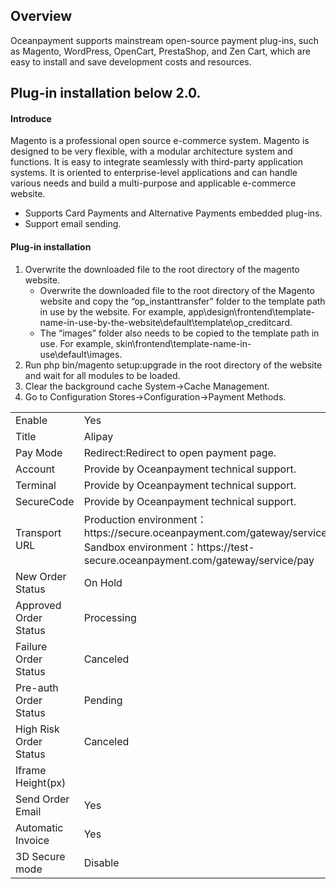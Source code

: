 <h2>Overview</h4>
Oceanpayment supports mainstream open-source payment plug-ins, such as Magento, WordPress, OpenCart, PrestaShop, and Zen Cart, which are easy to install and save development costs and resources. 
<h2>Plug-in installation below 2.0.</h2>
<h4>Introduce</h4>
Magento is a professional open source e-commerce system. Magento is designed to be very flexible, with a modular architecture system and functions. It is easy to integrate seamlessly with third-party application systems. It is oriented to enterprise-level applications and can handle various needs and build a multi-purpose and applicable e-commerce website.
<ul>
  <li>Supports Card Payments and Alternative Payments embedded plug-ins.</li>
  <li>Support email sending.</li>
</ul>
<h4>Plug-in installation</h4>
<ol>
    <li>Overwrite the downloaded file to the root directory of the magento website. 
      <ul>
        <li>Overwrite the downloaded file to the root directory of the Magento website and copy the “op_instanttransfer” folder to the template path in use by the website. For example, app\design\frontend\template-name-in-use-by-the-website\default\template\op_creditcard.
        </li>
        <li>The “images” folder also needs to be copied to the template path in use. For example, skin\frontend\template-name-in-use\default\images.
        </li>
      </ul>
    </li>
    <li>Run php bin/magento setup:upgrade in the root directory of the website and wait for all modules to be loaded.</li>
    <li>Clear the background cache System->Cache Management.</li>
    <li>Go to Configuration Stores->Configuration->Payment Methods.</li>
</ol>
<table>
  <tr>
    <td>Enable</td>
    <td>Yes</td>
  </tr>
  <tr>
    <td>Title</td>
    <td>Alipay</td>
  </tr>
  <tr>
    <td>Pay Mode</td>
    <td>Redirect:Redirect to open payment page.</td>
  </tr>
  <tr>
    <td>Account</td>
    <td>Provide by Oceanpayment technical support.</td>
  </tr>
  <tr>
    <td>Terminal</td>
    <td>Provide by Oceanpayment technical support.</td>
  </tr>
  <tr>
    <td>SecureCode</td>
    <td>Provide by Oceanpayment technical support.</td>
  </tr>
  <tr>
    <td>Transport URL</td>
    <td>Production environment：https://secure.oceanpayment.com/gateway/service/pay<br>
      Sandbox environment：https://test-secure.oceanpayment.com/gateway/service/pay</td>
  </tr>
  
  <tr>
    <td>New Order Status</td>
    <td>On Hold</td>
  </tr>
  <tr>
    <td>Approved Order Status</td>
    <td>Processing</td>
  </tr>
  <tr>
    <td>Failure Order Status</td>
    <td>Canceled</td>
  </tr>
  <tr>
    <td>Pre-auth Order Status</td>
    <td>Pending</td>
  </tr>
  <tr>
    <td>High Risk Order Status</td>
    <td>Canceled</td>
  </tr>
  <tr>
    <td>Iframe Height(px)</td>
    <td></td>
  </tr>
  <tr>
    <td>Send Order Email</td>
    <td>Yes</td>
  </tr>
  <tr>
    <td>Automatic Invoice</td>
    <td>Yes</td>
  </tr>
  <tr>
    <td>3D Secure mode</td>
    <td>Disable</td>
  </tr>
</table>
